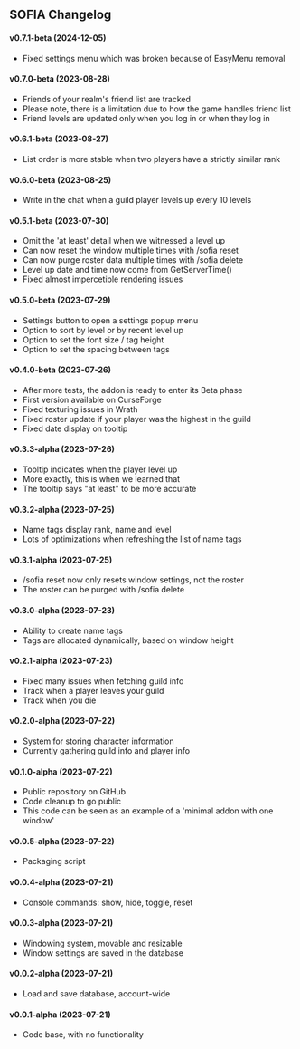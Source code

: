 ## SOFIA Changelog

#### v0.7.1-beta (2024-12-05)

- Fixed settings menu which was broken because of EasyMenu removal

#### v0.7.0-beta (2023-08-28)

- Friends of your realm's friend list are tracked
- Please note, there is a limitation due to how the game handles friend list
- Friend levels are updated only when you log in or when they log in

#### v0.6.1-beta (2023-08-27)

- List order is more stable when two players have a strictly similar rank

#### v0.6.0-beta (2023-08-25)

- Write in the chat when a guild player levels up every 10 levels

#### v0.5.1-beta (2023-07-30)

- Omit the 'at least' detail when we witnessed a level up
- Can now reset the window multiple times with /sofia reset
- Can now purge roster data multiple times with /sofia delete
- Level up date and time now come from GetServerTime()
- Fixed almost impercetible rendering issues

#### v0.5.0-beta (2023-07-29)

- Settings button to open a settings popup menu
- Option to sort by level or by recent level up
- Option to set the font size / tag height
- Option to set the spacing between tags

#### v0.4.0-beta (2023-07-26)

- After more tests, the addon is ready to enter its Beta phase
- First version available on CurseForge
- Fixed texturing issues in Wrath
- Fixed roster update if your player was the highest in the guild
- Fixed date display on tooltip

#### v0.3.3-alpha (2023-07-26)

- Tooltip indicates when the player level up
- More exactly, this is when we learned that
- The tooltip says "at least" to be more accurate

#### v0.3.2-alpha (2023-07-25)

- Name tags display rank, name and level
- Lots of optimizations when refreshing the list of name tags

#### v0.3.1-alpha (2023-07-25)

- /sofia reset now only resets window settings, not the roster
- The roster can be purged with /sofia delete

#### v0.3.0-alpha (2023-07-23)

- Ability to create name tags
- Tags are allocated dynamically, based on window height

#### v0.2.1-alpha (2023-07-23)

- Fixed many issues when fetching guild info
- Track when a player leaves your guild
- Track when you die

#### v0.2.0-alpha (2023-07-22)

- System for storing character information
- Currently gathering guild info and player info

#### v0.1.0-alpha (2023-07-22)

- Public repository on GitHub
- Code cleanup to go public
- This code can be seen as an example of a 'minimal addon with one window'

#### v0.0.5-alpha (2023-07-22)

- Packaging script

#### v0.0.4-alpha (2023-07-21)

- Console commands: show, hide, toggle, reset

#### v0.0.3-alpha (2023-07-21)

- Windowing system, movable and resizable
- Window settings are saved in the database

#### v0.0.2-alpha (2023-07-21)

- Load and save database, account-wide

#### v0.0.1-alpha (2023-07-21)

- Code base, with no functionality
